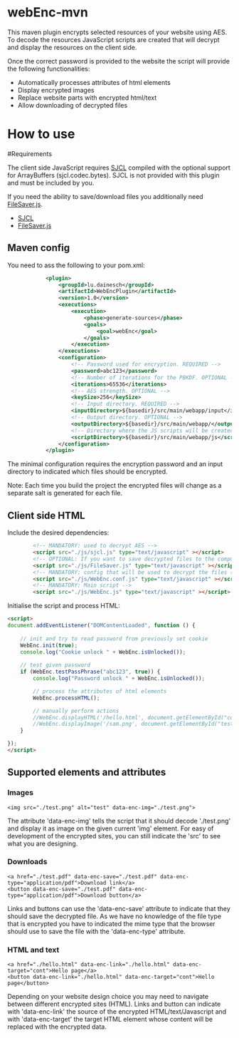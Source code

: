 # webEnc-mvn

This maven plugin encrypts selected resources of your website using AES. To decode the resources JavaScript
scripts are created that will decrypt and display the resources on the client side.

Once the correct password is provided to the website the script will provide the following functionalities:

* Automatically processes attributes of html elements
* Display encrypted images
* Replace website parts with encrypted html/text
* Allow downloading of decrypted files 

# How to use

#Requirements

The client side JavaScript requires [SJCL](http://bitwiseshiftleft.github.io/sjcl/) compiled with the optional
support for ArrayBuffers (sjcl.codec.bytes). SJCL is not provided with this plugin and must be included
by you.

If you need the ability to save/download files you additionally need [FileSaver.js](https://github.com/eligrey/FileSaver.js/).

* [SJCL](http://bitwiseshiftleft.github.io/sjcl/)
* [FileSaver.js](https://github.com/eligrey/FileSaver.js/)

## Maven config

You need to ass the following to your pom.xml:

```xml
            <plugin>
                <groupId>lu.dainesch</groupId>
                <artifactId>WebEncPlugin</artifactId>
                <version>1.0</version>
                <executions>
                    <execution>
                        <phase>generate-sources</phase>
                        <goals>
                            <goal>webEnc</goal>
                        </goals>
                    </execution>
                </executions>
                <configuration>
                    <!-- Password used for encryption. REQUIRED -->
                    <password>abc123</password> 
                    <!-- Number of iterations for the PBKDF. OPTIONAL -->
                    <iterations>65536</iterations>
                    <!-- AES strength. OPTIONAL -->
                    <keySize>256</keySize>
                    <!-- Input directory. REQUIRED -->
                    <inputDirectory>${basedir}/src/main/webapp/input</inputDirectory>
                    <!-- Output directory. OPTIONAL -->
                    <outputDirectory>${basedir}/src/main/webapp/</outputDirectory>
                    <!-- Directory where the JS scripts will be created. OPTIONAL -->
                    <scriptDirectory>${basedir}/src/main/webapp/js</scriptDirectory>
                </configuration>
            </plugin>
```

The minimal configuration requires the encryption password and an input directory to indicated
which files should be encrypted.

Note: Each time you build the project the encrypted files will change as a separate salt is generated for
each file.

## Client side HTML

Include the desired dependencies:

```html
        <!-- MANDATORY: used to decrypt AES -->
        <script src="./js/sjcl.js" type="text/javascript" ></script>
        <!-- OPTIONAL: If you want to save decrypted files to the computer -->
        <script src="./js/FileSaver.js" type="text/javascript" ></script>
        <!-- MANDATORY: config that will be used to decrypt the files (settings from pom.xml) -->
        <script src="./js/WebEnc.conf.js" type="text/javascript" ></script>
        <!-- MANDATORY: Main script -->
        <script src="./js/WebEnc.js" type="text/javascript" ></script>
```

Initialise the script and process HTML:

```html
<script>
document.addEventListener("DOMContentLoaded", function () {
    
    // init and try to read password from previously set cookie
    WebEnc.init(true);
    console.log("Cookie unlock " + WebEnc.isUnlocked());
    
    // test given password
    if (WebEnc.testPassPhrase("abc123", true)) {
        console.log("Password unlock " + WebEnc.isUnlocked());

        // process the attributes of html elements
        WebEnc.processHTML();

        // manually perform actions
        //WebEnc.displayHTML('/hello.html', document.getElementById("cont"));
        //WebEnc.displayImage('/sam.png', document.getElementById("testImg"));
    }

});
</script>
```

## Supported elements and attributes

### Images
    
    <img src="./test.png" alt="test" data-enc-img="./test.png">

The attribute 'data-enc-img' tells the script that it should decode './test.png' and display it as image on the given current
'img' element. For easy of development of the encrypted sites, you can still indicate the 'src' to see what you are designing.

### Downloads
    
    <a href="./test.pdf" data-enc-save="./test.pdf" data-enc-type="application/pdf">Download link</a>
    <button data-enc-save="./test.pdf" data-enc-type="application/pdf">Download button</a>

Links and buttons can use the 'data-enc-save' attribute to indicate that they should save the decrypted file. As we have no knowledge
of the file type that is encrypted you have to indicated the mime type that the browser should use to save the file with the 'data-enc-type' attribute.

### HTML and text

    <a href="./hello.html" data-enc-link="./hello.html" data-enc-target="cont">Hello page</a>
    <button data-enc-link="./hello.html" data-enc-target="cont">Hello page</button>

Depending on your website design choice you may need to navigate between different encrypted sites (HTML).
Links and button can indicate with 'data-enc-link' the source of the encrypted HTML/text/Javascript and 
with 'data-enc-target' the target HTML element whose content will be replaced with the encrypted data.